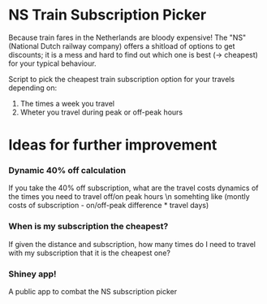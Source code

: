 # NS Train Subscription Picker

Because train fares in the Netherlands are bloody expensive!
The "NS" (National Dutch railway company) offers a shitload of options to get discounts; it is a mess and hard to find out which one is best (-> cheapest) for your typical behaviour.  

Script to pick the cheapest train subscription option for your travels depending on:
1) The times a week you travel
2) Wheter you travel during peak or off-peak hours

# Ideas for further improvement
### Dynamic 40% off calculation
If you take the 40% off subscription, what are the travel costs dynamics of the times you need to travel off/on peak hours
\n somehting like (montly costs of subscription - on/off-peak difference * travel days)  

### When is my subscription the cheapest?
If given the distance and subscription, how many times do I need to travel with my subscription that it is the cheapest one?

### Shiney app! 
A public app to combat the NS subscription picker
